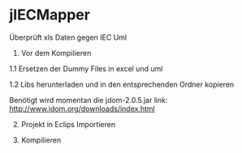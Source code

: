 jIECMapper
==========

Überprüft xls Daten gegen IEC Uml

1. Vor dem Kompilieren

1.1 Ersetzen der Dummy Files in excel und uml

1.2 Libs herunterladen und in den entsprechenden Ordner kopieren

Benötigt wird momentan die jdom-2.0.5.jar link: http://www.jdom.org/downloads/index.html

2. Projekt in Eclips Importieren

3. Kompilieren